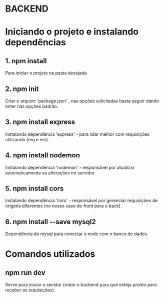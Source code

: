 # BACKEND
# Iniciando o projeto e instalando dependências

## 1. npm install
Para iniciar o projeto na pasta desejada

## 2. npm init
Criar o arquivo 'package.json' , nas opções solicitadas basta seguir dando enter nas opções padrão.

## 3. npm install express
Instalando dependência 'express' - para lidar melhor com requisições utilizando (req e res).

## 4. npm install nodemon
Instalando dependência 'nodemon' - responsável por atualizar automaticamente as alterações no servidor.

## 5. npm install cors
Instalando dependência 'cors' - responsável por gerenciar requisições de origens diferentes (no nosso caso do front para o back).

## 6. npm install --save mysql2
Dependência do mysql para conectar o node com o banco de dados.


# Comandos utilizados

## npm run dev
Serve para iniciar o sevidor (rodar o backend para que esteja pronto para receber as requisições).